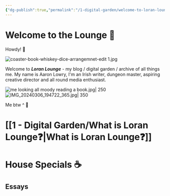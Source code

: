 ```yaml
---
{"dg-publish":true,"permalink":"/1-digital-garden/welcome-to-loran-lounge/","tags":["gardenEntry"],"created":"2025-05-30T15:12:28.147+02:00","updated":"2025-06-12T14:04:52.948+02:00"}
---
```


# Welcome to the Lounge 🥃

Howdy! 👋

![coaster-book-whiskey-dice-arrangemnet-edit 1.jpg](/img/user/Images/coaster-book-whiskey-dice-arrangemnet-edit%201.jpg)

Welcome to ***Loran Lounge*** - my blog / digital garden / archive of all things me. My name is Aaron Lowry, I'm an Irish writer, dungeon master, aspiring creative director and all round media enthusiast.

![me looking all moody reading a book.jpg| 250](/img/user/Images/me%20looking%20all%20moody%20reading%20a%20book.jpg) ![IMG_20240306_194722_365.jpg| 350](/img/user/Images/IMG_20240306_194722_365.jpg)

Me btw ^ 👋
# [[1 - Digital Garden/What is Loran Lounge❓\|What is Loran Lounge❓]]

# House Specials ☕
## Essays